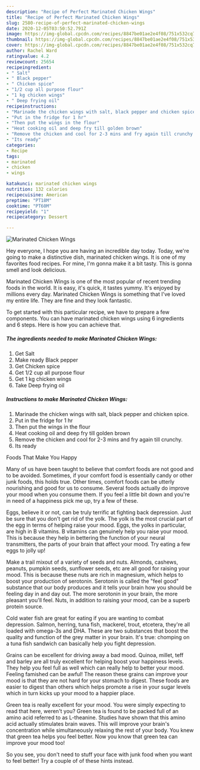 ```yaml
---
description: "Recipe of Perfect Marinated Chicken Wings"
title: "Recipe of Perfect Marinated Chicken Wings"
slug: 2580-recipe-of-perfect-marinated-chicken-wings
date: 2020-12-05T03:50:52.791Z
image: https://img-global.cpcdn.com/recipes/8847be01ae2e4f08/751x532cq70/marinated-chicken-wings-recipe-main-photo.jpg
thumbnail: https://img-global.cpcdn.com/recipes/8847be01ae2e4f08/751x532cq70/marinated-chicken-wings-recipe-main-photo.jpg
cover: https://img-global.cpcdn.com/recipes/8847be01ae2e4f08/751x532cq70/marinated-chicken-wings-recipe-main-photo.jpg
author: Rachel Ward
ratingvalue: 4.2
reviewcount: 25654
recipeingredient:
- " Salt"
- " Black pepper"
- " Chicken spice"
- "1/2 cup all purpose flour"
- "1 kg chicken wings"
- " Deep frying oil"
recipeinstructions:
- "Marinade the chicken wings with salt, black pepper and chicken spice."
- "Put in the fridge for 1 hr"
- "Then put the wings in the flour"
- "Heat cooking oil and deep fry till golden brown"
- "Remove the chicken and cool for 2-3 mins and fry again till crunchy."
- "Its ready"
categories:
- Recipe
tags:
- marinated
- chicken
- wings

katakunci: marinated chicken wings 
nutrition: 132 calories
recipecuisine: American
preptime: "PT18M"
cooktime: "PT60M"
recipeyield: "1"
recipecategory: Dessert

---
```



![Marinated Chicken Wings](https://img-global.cpcdn.com/recipes/8847be01ae2e4f08/751x532cq70/marinated-chicken-wings-recipe-main-photo.jpg)

Hey everyone, I hope you are having an incredible day today. Today, we're going to make a distinctive dish, marinated chicken wings. It is one of my favorites food recipes. For mine, I'm gonna make it a bit tasty. This is gonna smell and look delicious.



Marinated Chicken Wings is one of the most popular of recent trending foods in the world. It is easy, it's quick, it tastes yummy. It's enjoyed by millions every day. Marinated Chicken Wings is something that I've loved my entire life. They are fine and they look fantastic.


To get started with this particular recipe, we have to prepare a few components. You can have marinated chicken wings using 6 ingredients and 6 steps. Here is how you can achieve that.

<!--inarticleads1-->

##### The ingredients needed to make Marinated Chicken Wings:

1. Get  Salt
1. Make ready  Black pepper
1. Get  Chicken spice
1. Get 1/2 cup all purpose flour
1. Get 1 kg chicken wings
1. Take  Deep frying oil




<!--inarticleads2-->

##### Instructions to make Marinated Chicken Wings:

1. Marinade the chicken wings with salt, black pepper and chicken spice.
1. Put in the fridge for 1 hr
1. Then put the wings in the flour
1. Heat cooking oil and deep fry till golden brown
1. Remove the chicken and cool for 2-3 mins and fry again till crunchy.
1. Its ready




Foods That Make You Happy


Many of us have been taught to believe that comfort foods are not good and to be avoided. Sometimes, if your comfort food is essentially candy or other junk foods, this holds true. Other times, comfort foods can be utterly nourishing and good for us to consume. Several foods actually do improve your mood when you consume them. If you feel a little bit down and you're in need of a happiness pick me up, try a few of these.

Eggs, believe it or not, can be truly terrific at fighting back depression. Just be sure that you don't get rid of the yolk. The yolk is the most crucial part of the egg in terms of helping raise your mood. Eggs, the yolks in particular, are high in B vitamins. B vitamins can genuinely help you raise your mood. This is because they help in bettering the function of your neural transmitters, the parts of your brain that affect your mood. Try eating a few eggs to jolly up!

Make a trail mixout of a variety of seeds and nuts. Almonds, cashews, peanuts, pumpkin seeds, sunflower seeds, etc are all good for raising your mood. This is because these nuts are rich in magnesium, which helps to boost your production of serotonin. Serotonin is called the "feel good" substance that our body produces and it tells your brain how you should be feeling day in and day out. The more serotonin in your brain, the more pleasant you'll feel. Nuts, in addition to raising your mood, can be a superb protein source.

Cold water fish are great for eating if you are wanting to combat depression. Salmon, herring, tuna fish, mackerel, trout, etcetera, they're all loaded with omega-3s and DHA. These are two substances that boost the quality and function of the grey matter in your brain. It's true: chomping on a tuna fish sandwich can basically help you fight depression. 

Grains can be excellent for driving away a bad mood. Quinoa, millet, teff and barley are all truly excellent for helping boost your happiness levels. They help you feel full as well which can really help to better your mood. Feeling famished can be awful! The reason these grains can improve your mood is that they are not hard for your stomach to digest. These foods are easier to digest than others which helps promote a rise in your sugar levels which in turn kicks up your mood to a happier place.

Green tea is really excellent for your mood. You were simply expecting to read that here, weren't you? Green tea is found to be packed full of an amino acid referred to as L-theanine. Studies have shown that this amino acid actually stimulates brain waves. This will improve your brain's concentration while simultaneously relaxing the rest of your body. You knew that green tea helps you feel better. Now you know that green tea can improve your mood too!

So you see, you don't need to stuff your face with junk food when you want to feel better! Try  a  couple of  of  these  hints  instead.


